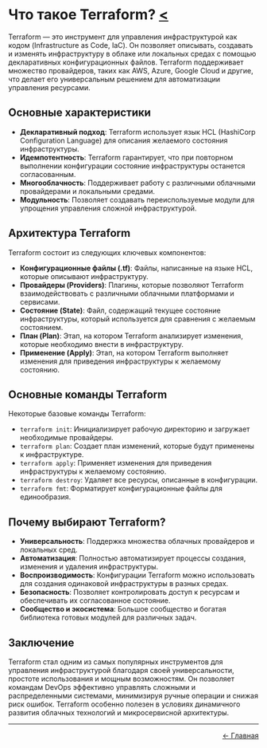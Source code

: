 # Что такое Terraform? <a href="../">&lt;</a>
Terraform — это инструмент для управления инфраструктурой как кодом (Infrastructure as Code, IaC). Он позволяет описывать, создавать и изменять инфраструктуру в облаке или локальных средах с помощью декларативных конфигурационных файлов. Terraform поддерживает множество провайдеров, таких как AWS, Azure, Google Cloud и другие, что делает его универсальным решением для автоматизации управления ресурсами.

## Основные характеристики
- **Декларативный подход**: Terraform использует язык HCL (HashiCorp Configuration Language) для описания желаемого состояния инфраструктуры.
- **Идемпотентность**: Terraform гарантирует, что при повторном выполнении конфигурации состояние инфраструктуры останется согласованным.
- **Многооблачность**: Поддерживает работу с различными облачными провайдерами и локальными средами.
- **Модульность**: Позволяет создавать переиспользуемые модули для упрощения управления сложной инфраструктурой.

## Архитектура Terraform
Terraform состоит из следующих ключевых компонентов:
- **Конфигурационные файлы (.tf)**: Файлы, написанные на языке HCL, которые описывают инфраструктуру.
- **Провайдеры (Providers)**: Плагины, которые позволяют Terraform взаимодействовать с различными облачными платформами и сервисами.
- **Состояние (State)**: Файл, содержащий текущее состояние инфраструктуры, который используется для сравнения с желаемым состоянием.
- **План (Plan)**: Этап, на котором Terraform анализирует изменения, которые необходимо внести в инфраструктуру.
- **Применение (Apply)**: Этап, на котором Terraform выполняет изменения для приведения инфраструктуры к желаемому состоянию.

## Основные команды Terraform
Некоторые базовые команды Terraform:
- `terraform init`: Инициализирует рабочую директорию и загружает необходимые провайдеры.
- `terraform plan`: Создает план изменений, которые будут применены к инфраструктуре.
- `terraform apply`: Применяет изменения для приведения инфраструктуры к желаемому состоянию.
- `terraform destroy`: Удаляет все ресурсы, описанные в конфигурации.
- `terraform fmt`: Форматирует конфигурационные файлы для единообразия.

## Почему выбирают Terraform?
- **Универсальность**: Поддержка множества облачных провайдеров и локальных сред.
- **Автоматизация**: Полностью автоматизирует процессы создания, изменения и удаления инфраструктуры.
- **Воспроизводимость**: Конфигурации Terraform можно использовать для создания одинаковой инфраструктуры в разных средах.
- **Безопасность**: Позволяет контролировать доступ к ресурсам и обеспечивать их согласованное состояние.
- **Сообщество и экосистема**: Большое сообщество и богатая библиотека готовых модулей для различных задач.

## Заключение
Terraform стал одним из самых популярных инструментов для управления инфраструктурой благодаря своей универсальности, простоте использования и мощным возможностям. Он позволяет командам DevOps эффективно управлять сложными и распределенными системами, минимизируя ручные операции и снижая риск ошибок. Terraform особенно полезен в условиях динамичного развития облачных технологий и микросервисной архитектуры.

---
<p align="right">
<a href="../">← Главная</a>
</p>